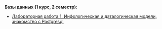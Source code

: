 <b> Базы данных (1 курс, 2 семестр):</b>
- [Лабораторная работа 1. Инфологическая и даталогическая модели, знакомство с Postgresql]( https://github.com/allfeia/ITMO-DataBase-Lab1)
